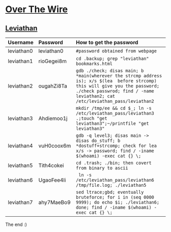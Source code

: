 # [Over The Wire](https://overthewire.org/wargames/)
## [Leviathan](https://overthewire.org/wargames/leviathan/)

| Username  |  Password | How to get the password  |
| :------------ | :------------ | :------------ |
| leviathan0  |  leviathan0 |  `#password obtained from webpage` |
|   leviathan1|  rioGegei8m | `cd .backup; grep "leviathan" bookmarks.html` |
|   leviathan2| ougahZi8Ta  | `gdb ./check; disas main; b *main(wherever the strcmp address is); x/s $(lea  before strcomp) this will give you the password; ./check passwrod; find / -name leviathan2; cat /etc/leviathan_pass/leviathan2`  |
|   leviathan3|  Ahdiemoo1j |  `mkdir /tmp/ee && cd $_; ln -s /etc/leviathan_pass/leviathan3 .;touch "get leviathan3";~/printfile "get leviathan3"` |
|   leviathan4| vuH0coox6m  | `gdb -q level3; disas main -> disas do_stuff; b *dostuff+strcomp; check for lea x/s -> password; find / -iname $(whoami) -exec cat {} \;`  |
|   leviathan5| Tith4cokei  |`cd .trash; ./bin; then covert from binary to ascii`    |
|   leviathan6|  UgaoFee4li |  ` ln -s /etc/leviathan_pass/leviathan6 /tmp/file.log; ./leviathan5` |
|   leviathan7|  ahy7MaeBo9 |   `sed ltrace;gbd; eventually bruteforce; for i in (seq 0000 9999); do echo $i; ./leviathan6; done; find / -iname $(whoami) -exec cat {} \;`|
The end :)
